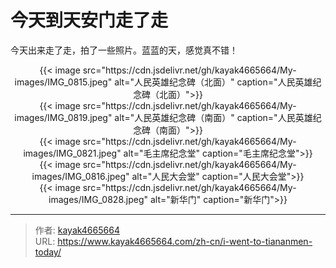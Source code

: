 # 今天到天安门走了走


今天出来走了走，拍了一些照片。蓝蓝的天，感觉真不错！
<!--more-->

<div align="center">
{{< image src="https://cdn.jsdelivr.net/gh/kayak4665664/My-images/IMG_0815.jpeg" alt="人民英雄纪念碑（北面）" caption="人民英雄纪念碑（北面）">}}
</div>

<div align="center">
{{< image src="https://cdn.jsdelivr.net/gh/kayak4665664/My-images/IMG_0819.jpeg" alt="人民英雄纪念碑（南面）" caption="人民英雄纪念碑（南面）">}}
</div>

<div align="center">
{{< image src="https://cdn.jsdelivr.net/gh/kayak4665664/My-images/IMG_0821.jpeg" alt="毛主席纪念堂" caption="毛主席纪念堂">}}
</div>

<div align="center">
{{< image src="https://cdn.jsdelivr.net/gh/kayak4665664/My-images/IMG_0816.jpeg" alt="人民大会堂" caption="人民大会堂">}}
</div>

<div align="center">
{{< image src="https://cdn.jsdelivr.net/gh/kayak4665664/My-images/IMG_0828.jpeg" alt="新华门" caption="新华门">}}
</div>

---

> 作者: [kayak4665664](https://github.com/kayak4665664)  
> URL: https://www.kayak4665664.com/zh-cn/i-went-to-tiananmen-today/  


